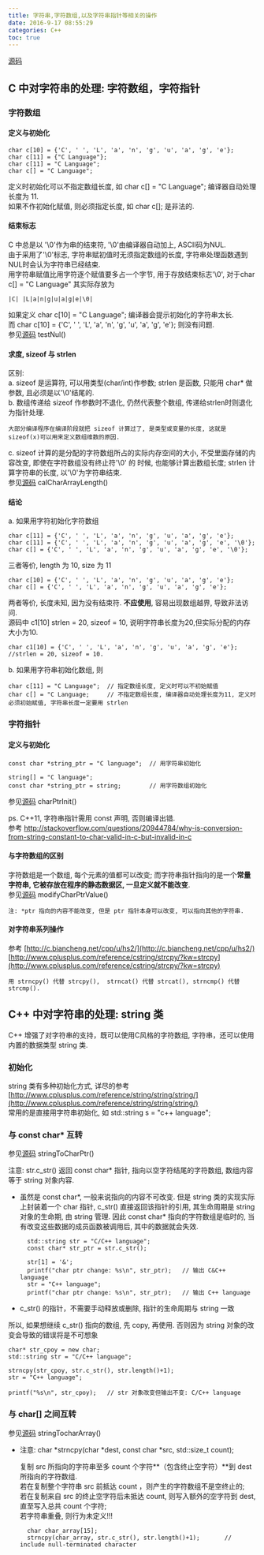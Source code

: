 ```yaml
---
title: 字符串,字符数组,以及字符串指针等相关的操作
date: 2016-9-17 08:55:29 
categories: C++
toc: true
---
```


[源码](https://github.com/shuanghong/C-Cpp-Programming/blob/master/Char_Array_Ptr_String/CharStringOperation.cpp)

## C 中对字符串的处理: 字符数组，字符指针

### 字符数组

#### 定义与初始化
   
	char c[10] = {'C', ' ', 'L', 'a', 'n', 'g', 'u', 'a', 'g', 'e'};  
	char c[11] = {"C Language"};  
	char c[11] = "C Language";  
	char c[] = "C Language";

定义时初始化可以不指定数组长度, 如 char c[] = "C Language"; 编译器自动处理长度为 11.  
如果不作初始化赋值, 则必须指定长度, 如 char c[]; 是非法的.  
	
#### 结束标志  
 
C 中总是以 '\0'作为串的结束符, '\0'由编译器自动加上, ASCII码为NUL.   
由于采用了'\0'标志, 字符串赋初值时无须指定数组的长度, 字符串处理函数遇到NUL时会认为字符串已经结束.  
用字符串赋值比用字符逐个赋值要多占一个字节, 用于存放结束标志'\0', 对于char c[] = "C Language" 其实际存放为

	|C| |L|a|n|g|u|a|g|e|\0|  
	
如果定义 char c[10] = "C Language"; 编译器会提示初始化的字符串太长.   
而 char c[10] = {'C', ' ', 'L', 'a', 'n', 'g', 'u', 'a', 'g', 'e'}; 则没有问题.  
参见[源码](https://github.com/shuanghong/C-Cpp-Programming/blob/master/Char_Array_Ptr_String/CharStringOperation.cpp) testNul()
	
#### 求度, sizeof 与 strlen
 
区别:  
a. sizeof 是运算符, 可以用类型(char/int)作参数; strlen 是函数, 只能用 char* 做参数, 且必须是以'\0'结尾的.  
b. 数组传递给 sizeof 作参数时不退化, 仍然代表整个数组, 传递给strlen时则退化为指针处理.

	大部分编译程序在编译阶段就把 sizeof 计算过了, 是类型或变量的长度, 这就是sizeof(x)可以用来定义数组维数的原因.  

c. sizeof 计算的是分配的字符数组所占的实际内存空间的大小, 不受里面存储的内容改变, 即使在字符数组没有终止符'\0' 的	时候, 也能够计算出数组长度; strlen 计算字符串的长度, 以'\0'为字符串结束.  
参见[源码](https://github.com/shuanghong/C-Cpp-Programming/blob/master/Char_Array_Ptr_String/CharStringOperation.cpp) calCharArrayLength()  

#### 结论
	
a. 如果用字符初始化字符数组

	char c[11] = {'C', ' ', 'L', 'a', 'n', 'g', 'u', 'a', 'g', 'e'};  
	char c[11] = {'C', ' ', 'L', 'a', 'n', 'g', 'u', 'a', 'g', 'e', '\0'};  
	char c[] = {'C', ' ', 'L', 'a', 'n', 'g', 'u', 'a', 'g', 'e', '\0'};  
三者等价, length 为 10, size 为 11

	char c[10] = {'C', ' ', 'L', 'a', 'n', 'g', 'u', 'a', 'g', 'e'};  
	char c[] = {'C', ' ', 'L', 'a', 'n', 'g', 'u', 'a', 'g', 'e'};

两者等价, 长度未知, 因为没有结束符. **不应使用**, 容易出现数组越界, 导致非法访问.  
源码中 c1[10] strlen = 20, sizeof = 10, 说明字符串长度为20,但实际分配的内存大小为10.

	char c1[10] = {'C', ' ', 'L', 'a', 'n', 'g', 'u', 'a', 'g', 'e'};
	//strlen = 20, sizeof = 10.  

	        
b. 如果用字符串初始化数组, 则
		 
	char c[11] = "C Language";	// 指定数组长度, 定义时可以不初始赋值 
	char c[] = "C Language;		// 不指定数组长度, 编译器自动处理长度为11, 定义时必须初始赋值, 字符串长度一定要用 strlen


### 字符指针

#### 定义与初始化  
 
	const char *string_ptr = "C language";	// 用字符串初始化

	string[] = "C language";  
	const char *string_ptr = string;		// 用字符数组初始化  
参见[源码](https://github.com/shuanghong/C-Cpp-Programming/blob/master/Char_Array_Ptr_String/CharStringOperation.cpp) charPtrInit()

ps. C++11, 字符串指针需用 const 声明, 否则编译出错.  
参考 [http://stackoverflow.com/questions/20944784/why-is-conversion-from-string-constant-to-char-valid-in-c-but-invalid-in-c  ](http://stackoverflow.com/questions/20944784/why-is-conversion-from-string-constant-to-char-valid-in-c-but-invalid-in-c  )  


#### 与字符数组的区别
 
字符数组是一个数组, 每个元素的值都可以改变; 而字符串指针指向的是一个**常量字符串, 它被存放在程序的静态数据区, 一旦定义就不能改变**.  
参见[源码](https://github.com/shuanghong/C-Cpp-Programming/blob/master/Char_Array_Ptr_String/CharStringOperation.cpp) modifyCharPtrValue()  

	注: *ptr 指向的内容不能改变, 但是 ptr 指针本身可以改变, 可以指向其他的字符串.

#### 对字符串系列操作  
参考 
[http://c.biancheng.net/cpp/u/hs2/](http://c.biancheng.net/cpp/u/hs2/)  
[http://www.cplusplus.com/reference/cstring/strcpy/?kw=strcpy](http://www.cplusplus.com/reference/cstring/strcpy/?kw=strcpy)

	用 strncpy() 代替 strcpy(),  strncat() 代替 strcat(), strncmp() 代替 strcmp().

## C++ 中对字符串的处理: string 类

C++ 增强了对字符串的支持，既可以使用C风格的字符数组, 字符串，还可以使用内置的数据类型 string 类.  

### 初始化  
string 类有多种初始化方式, 详尽的参考 [http://www.cplusplus.com/reference/string/string/string/](http://www.cplusplus.com/reference/string/string/string/)  
常用的是直接用字符串初始化, 如 std::string s = "c++ language";

### 与 const char* 互转 
参见[源码](https://github.com/shuanghong/C-Cpp-Programming/blob/master/Char_Array_Ptr_String/CharStringOperation.cpp) stringToCharPtr()

注意: str.c_str() 返回 const char* 指针, 指向以空字符结尾的字符数组, 数组内容等于 string 对象内容.

* 虽然是 const char*, 一般来说指向的内容不可改变. 但是 string 类的实现实际上封装着一个 char 指针, c_str() 直接返回该指针的引用, 其生命周期是 string 对象的生命期, 由 string 管理. 因此 const char* 指向的字符数组是临时的, 当有改变这些数据的成员函数被调用后, 其中的数据就会失效.

	    std::string str = "C/C++ language";
		const char* str_ptr = str.c_str();

		str[1] = '&';
		printf("char ptr change: %s\n", str_ptr);	// 输出 C&C++ language
		str = "C++ language";
		printf("char ptr change: %s\n", str_ptr);	// 输出 C++ language

*  c_str() 的指针，不需要手动释放或删除, 指针的生命周期与 string 一致

所以, 如果想继续 c_str() 指向的数组, 先 copy, 再使用. 否则因为 string 对象的改变会导致的错误将是不可想象

    char* str_cpoy = new char;
    std::string str = "C/C++ language";
    
    strncpy(str_cpoy, str.c_str(), str.length()+1);
	str = "C++ language";

	printf("%s\n", str_cpoy);	// str 对象改变但输出不变: C/C++ language


###  与 char[] 之间互转
参见[源码](https://github.com/shuanghong/C-Cpp-Programming/blob/master/Char_Array_Ptr_String/CharStringOperation.cpp) stringTocharArray()

* 注意: char *strncpy(char *dest, const char *src, std::size_t count);

	复制 src 所指向的字符串至多 count 个字符**（包含终止空字符）**到 dest 所指向的字符数组.  
	若在复制整个字符串 src 前抵达 count ，则产生的字符数组不是空终止的;  
	若在复制来自 src 的终止空字符后未抵达 count, 则写入额外的空字符到 dest, 直至写入总共 count 个字符;  
	若字符串重叠, 则行为未定义!!!

		char char_array[15];
		strncpy(char_array, str.c_str(), str.length()+1);		// include null-terminated character 


